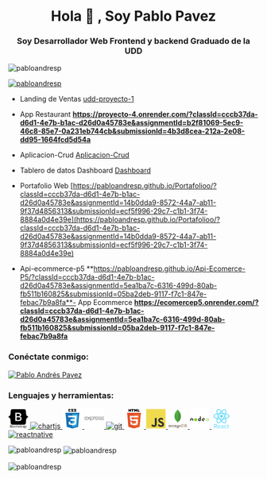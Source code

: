 <h1 align="center">Hola 👋 , Soy Pablo Pavez</h1><h3 align="center">Soy Desarrollador Web Frontend y backend Graduado de la UDD</h3><p align="left"> <img src="https://komarev.com/ghpvc/?username=pabloandresp&label=Profile%20views&color=0e75b6&style=flat" alt="pabloandresp" /> </p>




<p align="left"> <a href="https://github.com/ryo-ma/github-profile-trophy"><img src="https://github-profile-trophy.vercel.app/?username=pabloandresp" alt="pabloandresp" /></a> </p>

- Landing de Ventas [udd-proyecto-1](https://pabloandresp.github.io/udd-proyecto-1/?classId=cccb37da-d6d1-4e7b-b1ac-d26d0a45783e&assignmentId=7a5d670c-32f9-4d78-b977-bd0d12f1b487&submissionId=cd2ea1e9-cd0b-9502-a5b6-f53067a73883)

- App Restaurant **https://proyecto-4.onrender.com/?classId=cccb37da-d6d1-4e7b-b1ac-d26d0a45783e&assignmentId=b2f81069-5ec9-46c8-85e7-0a231eb744cb&submissionId=4b3d8cea-212a-2e08-dd95-1664fcd5d54a**

- Aplicacion-Crud [Aplicacion-Crud](https://pabloandresp.github.io/Aplicacion-Crud/?classId=cccb37da-d6d1-4e7b-b1ac-d26d0a45783e&assignmentId=46d903b2-9b96-4040-a459-f21d8543b038&submissionId=4c9248f9-af36-3f7c-af50-fc3813b1cf14)

- Tablero de datos Dashboard [Dashboard](https://pabloandresp.github.io/Dashboard/?classId=cccb37da-d6d1-4e7b-b1ac-d26d0a45783e&assignmentId=545fc297-c798-4a7f-ab90-832fe6c2d16a&submissionId=55be2a42-b4ca-d6ac-28fc-cb6187a04f2a)

- Portafolio Web [https://pabloandresp.github.io/Portafolioo/?classId=cccb37da-d6d1-4e7b-b1ac-d26d0a45783e&assignmentId=14b0dda9-8572-44a7-ab11-9f37d4856313&submissionId=ecf5f996-29c7-c1b1-3f74-8884a0d4e39e](https://pabloandresp.github.io/Portafolioo/?classId=cccb37da-d6d1-4e7b-b1ac-d26d0a45783e&assignmentId=14b0dda9-8572-44a7-ab11-9f37d4856313&submissionId=ecf5f996-29c7-c1b1-3f74-8884a0d4e39e)

- Api-ecommerce-p5 **https://pabloandresp.github.io/Api-Ecomerce-P5/?classId=cccb37da-d6d1-4e7b-b1ac-d26d0a45783e&assignmentId=5ea1ba7c-6316-499d-80ab-fb511b160825&submissionId=05ba2deb-9117-f7c1-847e-febac7b9a8fa**- App Ecommerce **https://ecomercep5.onrender.com/?classId=cccb37da-d6d1-4e7b-b1ac-d26d0a45783e&assignmentId=5ea1ba7c-6316-499d-80ab-fb511b160825&submissionId=05ba2deb-9117-f7c1-847e-febac7b9a8fa**



<h3 align="left">Conéctate conmigo:</h3><p align="left"><a href="https://linkedin.com/in/pablo Andrés Pavez" target="blank"><img align="center" src="https://raw.githubusercontent.com/rahuldkjain/github-profile-readme-generator/master/src/images/icons/Social/linked-in-alt.svg" alt="Pablo Andrés Pavez" height="30" width="40" /></a></p>




<h3 align="left">Lenguajes y herramientas:</h3><p align="left">
<a href="https://getbootstrap.com" target="_blank" rel="noreferrer"> <img src="https://raw.githubusercontent.com/devicons/devicon/master/icons/bootstrap/bootstrap-plain-wordmark.svg" alt="bootstrap" width="40" height="40"/> </a> <a href="https://www.chartjs.org" target="_blank" rel="noreferrer"> <img src="https://www.chartjs.org/media/logo-title.svg" alt="chartjs" width="40" height="40"/> </a> <a href="https://www.w3schools.com/css/" target="_blank" rel="noreferrer"> <img src="https://raw.githubusercontent.com/devicons/devicon/master/icons/css3/css3-original-wordmark.svg" alt="css3" width="40" height="40"/> </a> <a href="https://expressjs.com" target="_blank" rel="noreferrer"> <img src="https://raw.githubusercontent.com/devicons/devicon/master/icons/express/express-original-wordmark.svg" alt="express" width="40" height="40"/> </a> <a href="https://git-scm.com/" target="_blank" rel="noreferrer"> <img src="https://www.vectorlogo.zone/logos/git-scm/git-scm-icon.svg" alt="git" width="40" height="40"/> </a> <a href="https://www.w3.org/html/" target="_blank" rel="noreferrer"> <img src="https://raw.githubusercontent.com/devicons/devicon/master/icons/html5/html5-original-wordmark.svg" alt="html5" width="40" height="40"/> </a> <a href="https://developer.mozilla.org/en-US/docs/Web/JavaScript" target="_blank" rel="noreferrer"> <img src="https://raw.githubusercontent.com/devicons/devicon/master/icons/javascript/javascript-original.svg" alt="javascript" width="40" height="40"/> </a> <a href="https://www.mongodb.com/" target="_blank" rel="noreferrer"> <img src="https://raw.githubusercontent.com/devicons/devicon/master/icons/mongodb/mongodb-original-wordmark.svg" alt="mongodb" width="40" height="40"/> </a> <a href="https://nodejs.org" target="_blank" rel="noreferrer"> <img src="https://raw.githubusercontent.com/devicons/devicon/master/icons/nodejs/nodejs-original-wordmark.svg" alt="nodejs" width="40" height="40"/> </a> <a href="https://reactjs.org/" target="_blank" rel="noreferrer"> <img src="https://raw.githubusercontent.com/devicons/devicon/master/icons/react/react-original-wordmark.svg" alt="react" width="40" height="40"/> </a> <a href="https://reactnative.dev/" target="_blank" rel="noreferrer"> <img src="https://reactnative.dev/img/header_logo.svg" alt="reactnative" width="40" height="40"/> </a> </p>

<p><img align="left" src="https://github-readme-stats.vercel.app/api/top-langs?username=pabloandresp&show_icons=true&locale=en&layout=compact" alt="pabloandresp" /></p><p>&nbsp;<img align="center" src="https://github-readme-stats.vercel.app/api?username=pabloandresp&show_icons=true&locale=en" alt="pabloandresp" /></p>



<p><img align="center" src="https://github-readme-streak-stats.herokuapp.com/?user=pabloandresp&" alt="pabloandresp" /></p>

